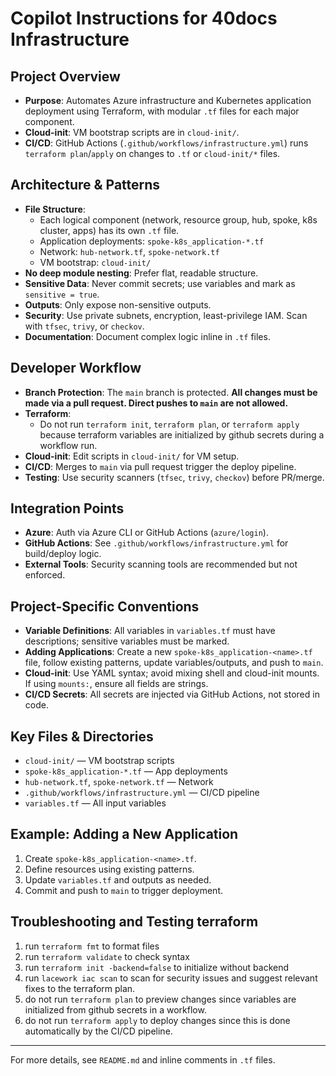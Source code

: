 # Copilot Instructions for 40docs Infrastructure

## Project Overview
- **Purpose**: Automates Azure infrastructure and Kubernetes application deployment using Terraform, with modular `.tf` files for each major component.
- **Cloud-init**: VM bootstrap scripts are in `cloud-init/`.
- **CI/CD**: GitHub Actions (`.github/workflows/infrastructure.yml`) runs `terraform plan`/`apply` on changes to `.tf` or `cloud-init/*` files.

## Architecture & Patterns
- **File Structure**:
  - Each logical component (network, resource group, hub, spoke, k8s cluster, apps) has its own `.tf` file.
  - Application deployments: `spoke-k8s_application-*.tf`
  - Network: `hub-network.tf`, `spoke-network.tf`
  - VM bootstrap: `cloud-init/`
- **No deep module nesting**: Prefer flat, readable structure.
- **Sensitive Data**: Never commit secrets; use variables and mark as `sensitive = true`.
- **Outputs**: Only expose non-sensitive outputs.
- **Security**: Use private subnets, encryption, least-privilege IAM. Scan with `tfsec`, `trivy`, or `checkov`.
- **Documentation**: Document complex logic inline in `.tf` files.


## Developer Workflow
- **Branch Protection**: The `main` branch is protected. **All changes must be made via a pull request. Direct pushes to `main` are not allowed.**
- **Terraform**:
  - Do not run `terraform init`, `terraform plan`, or `terraform apply` because terraform variables are initialized by github secrets during a workflow run.
- **Cloud-init**: Edit scripts in `cloud-init/` for VM setup.
- **CI/CD**: Merges to `main` via pull request trigger the deploy pipeline.
- **Testing**: Use security scanners (`tfsec`, `trivy`, `checkov`) before PR/merge.

## Integration Points
- **Azure**: Auth via Azure CLI or GitHub Actions (`azure/login`).
- **GitHub Actions**: See `.github/workflows/infrastructure.yml` for build/deploy logic.
- **External Tools**: Security scanning tools are recommended but not enforced.

## Project-Specific Conventions
- **Variable Definitions**: All variables in `variables.tf` must have descriptions; sensitive variables must be marked.
- **Adding Applications**: Create a new `spoke-k8s_application-<name>.tf` file, follow existing patterns, update variables/outputs, and push to `main`.
- **Cloud-init**: Use YAML syntax; avoid mixing shell and cloud-init mounts. If using `mounts:`, ensure all fields are strings.
- **CI/CD Secrets**: All secrets are injected via GitHub Actions, not stored in code.

## Key Files & Directories
- `cloud-init/` — VM bootstrap scripts
- `spoke-k8s_application-*.tf` — App deployments
- `hub-network.tf`, `spoke-network.tf` — Network
- `.github/workflows/infrastructure.yml` — CI/CD pipeline
- `variables.tf` — All input variables

## Example: Adding a New Application
1. Create `spoke-k8s_application-<name>.tf`.
2. Define resources using existing patterns.
3. Update `variables.tf` and outputs as needed.
4. Commit and push to `main` to trigger deployment.

## Troubleshooting and Testing terraform
1. run `terraform fmt` to format files
2. run `terraform validate` to check syntax
3. run `terraform init -backend=false` to initialize without backend
4. run `lacework iac scan` to scan for security issues and suggest relevant fixes to the terraform plan.
5. do not run `terraform plan` to preview changes since variables are initialized from github secrets in a workflow.
6. do not run `terraform apply` to deploy changes since this is done automatically by the CI/CD pipeline.
---

For more details, see `README.md` and inline comments in `.tf` files.
